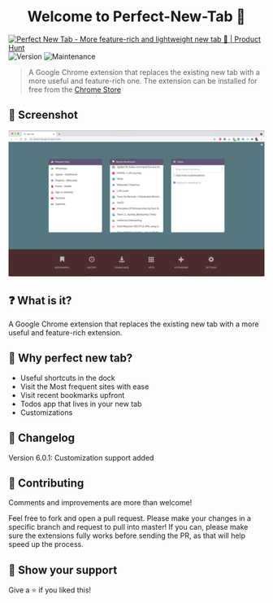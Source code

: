 <h1 align="center">Welcome to Perfect-New-Tab 👋</h1>
<p>
  <a href="https://www.producthunt.com/posts/perfect-new-tab?utm_source=badge-featured&utm_medium=badge&utm_souce=badge-perfect-new-tab" target="_blank"><img src="https://api.producthunt.com/widgets/embed-image/v1/featured.svg?post_id=125422&theme=dark" alt="Perfect New Tab - More feature-rich and lightweight new tab 🌟 | Product Hunt" style="width: 250px; height: 54px;" width="250" height="54" /></a><br/>
  <img alt="Version" src="https://img.shields.io/badge/version-6.0.1-blue.svg?cacheSeconds=2592000" />
  <img alt="Maintenance" src="https://img.shields.io/badge/Maintained-yes-blue.svg" />
  <a href="https://github.com/theankitgaurav/Perfect-New-Tab/blob/master/LICENSE" target="_blank"></a>
</p>

> A Google Chrome extension that replaces the existing new tab with a more useful and feature-rich one. The extension can be installed for free from the [Chrome Store](https://goo.gl/HhJTdk)

## 📸 Screenshot
![Perfect New Tab Screenshot](./images/screenshot-latest.png)

## ❓ What is it?
A Google Chrome extension that replaces the existing new tab with a more useful and feature-rich extension.

## 🤔 Why perfect new tab?
+ Useful shortcuts in the dock
+ Visit the Most frequent sites with ease
+ Visit recent bookmarks upfront
+ Todos app that lives in your new tab
+ Customizations

## 📝 Changelog
Version 6.0.1: Customization support added

## 🤝 Contributing
Comments and improvements are more than welcome!

Feel free to fork and open a pull request. Please make your changes in a specific branch and request to pull into master! If you can, please make sure the extensions fully works before sending the PR, as that will help speed up the process.

## 🙌 Show your support
Give a ⭐️ if you liked this!
